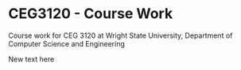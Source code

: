 # CEG3120 - Course Work
Course work for CEG 3120 at Wright State University, Department of Computer Science and Engineering

New text here